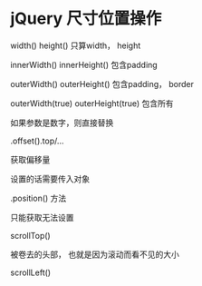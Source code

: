 # jQuery 尺寸位置操作

width() height() 只算width， height

innerWidth() innerHeight() 包含padding

outerWidth() outerHeight() 包含padding， border

outerWidth(true) outerHeight(true)
包含所有



如果参数是数字，则直接替换



.offset().top/...

获取偏移量

设置的话需要传入对象



.position() 方法

只能获取无法设置



scrollTop()

被卷去的头部， 也就是因为滚动而看不见的大小

scrollLeft()

